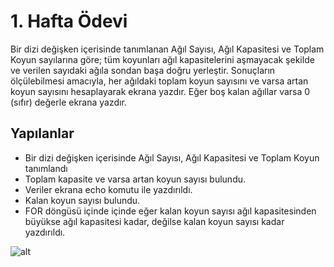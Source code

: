 # 1. Hafta Ödevi

Bir dizi değişken içerisinde tanımlanan Ağıl Sayısı, Ağıl Kapasitesi ve Toplam Koyun sayılarına göre; tüm
koyunları ağıl kapasitelerini aşmayacak şekilde ve verilen sayıdaki ağıla sondan başa doğru yerleştir.
Sonuçların ölçülebilmesi amacıyla, her ağıldaki toplam koyun sayısını ve varsa artan koyun sayısını 
hesaplayarak ekrana yazdır. Eğer boş kalan ağıllar varsa 0 (sıfır) değerle ekrana yazdır.


## Yapılanlar
- Bir dizi değişken içerisinde Ağıl Sayısı, Ağıl Kapasitesi ve Toplam Koyun tanımlandı
- Toplam kapasite ve varsa artan koyun sayısı bulundu.
- Veriler ekrana echo komutu ile yazdırıldı.
- Kalan koyun sayısı bulundu.
- FOR döngüsü içinde içinde eğer kalan koyun sayısı ağıl kapasitesinden büyükse ağıl kapasitesi kadar, değilse kalan koyun sayısı kadar yazdırıldı. 

![alt](http://)



